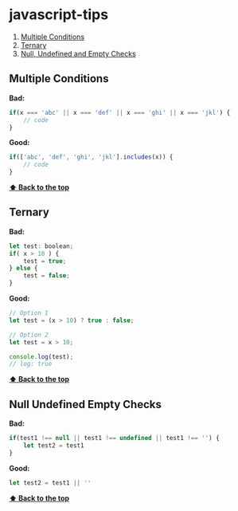 # javascript-tips

1. [Multiple Conditions](#multiple-conditions)
2. [Ternary](#ternary)
3. [Null, Undefined and Empty Checks](#null-undefined-empty-checks)

## **Multiple Conditions**

**Bad:**

```javascript
if(x === 'abc' || x === 'def' || x === 'ghi' || x === 'jkl') {
    // code
}
```

**Good:**

```javascript
if(['abc', 'def', 'ghi', 'jkl'].includes(x)) {
    // code
}
```

**[⬆ Back to the top](#javascript-tips)**

## **Ternary**

**Bad:**

```javascript
let test: boolean;
if( x > 10 ) {
    test = true;
} else {
    test = false;
}
```

**Good:**

```javascript
// Option 1
let test = (x > 10) ? true : false;

// Option 2
let test = x > 10;

console.log(test);
// log: true
```

**[⬆ Back to the top](#javascript-tips)**

## **Null Undefined Empty Checks**

**Bad:**

```javascript
if(test1 !== null || test1 !== undefined || test1 !== '') {
    let test2 = test1
}
```

**Good:**

```javascript
let test2 = test1 || ''
```

**[⬆ Back to the top](#javascript-tips)**
